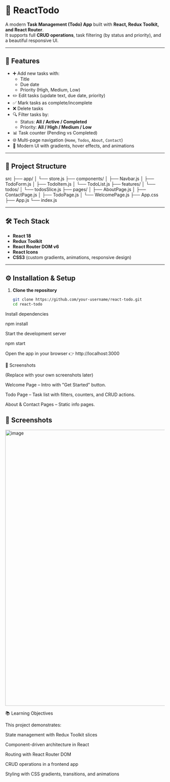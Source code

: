 # 📝 ReactTodo

A modern **Task Management (Todo) App** built with **React, Redux Toolkit, and React Router**.  
It supports full **CRUD operations**, task filtering (by status and priority), and a beautiful responsive UI.

---

## 🚀 Features

- ➕ Add new tasks with:
  - Title
  - Due date
  - Priority (High, Medium, Low)
- ✏️ Edit tasks (update text, due date, priority)
- ✅ Mark tasks as complete/incomplete
- ❌ Delete tasks
- 🔍 Filter tasks by:
  - Status: **All / Active / Completed**
  - Priority: **All / High / Medium / Low**
- 📊 Task counter (Pending vs Completed)
- 🌐 Multi-page navigation (`Home`, `Todos`, `About`, `Contact`)
- 🎨 Modern UI with gradients, hover effects, and animations

---

## 📂 Project Structure

src
├── app/
│ └── store.js
├── components/
│ ├── Navbar.js
│ ├── TodoForm.js
│ ├── TodoItem.js
│ └── TodoList.js
├── features/
│ └── todos/
│ └── todosSlice.js
├── pages/
│ ├── AboutPage.js
│ ├── ContactPage.js
│ ├── TodoPage.js
│ └── WelcomePage.js
├── App.css
├── App.js
└── index.js


---

## 🛠️ Tech Stack

- **React 18**
- **Redux Toolkit**
- **React Router DOM v6**
- **React Icons**
- **CSS3** (custom gradients, animations, responsive design)

---

## ⚙️ Installation & Setup

1. **Clone the repository**
   ```bash
   git clone https://github.com/your-username/react-todo.git
   cd react-todo


Install dependencies

npm install


Start the development server

npm start


Open the app in your browser 👉 http://localhost:3000

📸 Screenshots

(Replace with your own screenshots later)

Welcome Page – Intro with "Get Started" button.

Todo Page – Task list with filters, counters, and CRUD actions.

About & Contact Pages – Static info pages.


## 📸 Screenshots
<img width="1898" height="873" alt="image" src="https://github.com/user-attachments/assets/abe20eb4-f2ff-4ffd-8804-082b818450ef" />

📚 Learning Objectives

This project demonstrates:

State management with Redux Toolkit slices

Component-driven architecture in React

Routing with React Router DOM

CRUD operations in a frontend app

Styling with CSS gradients, transitions, and animations



